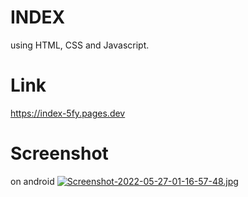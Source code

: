 # INDEX
using HTML, CSS and Javascript.

# Link
https://index-5fy.pages.dev

# Screenshot
on android
[![Screenshot-2022-05-27-01-16-57-48.jpg](https://i.postimg.cc/HLkxx1wX/Screenshot-2022-05-27-01-16-57-48.jpg)](https://postimg.cc/v4CMqjSZ)
